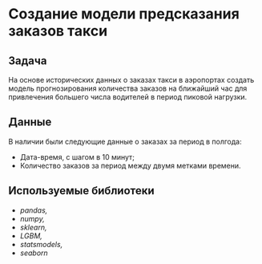 # Создание модели предсказания заказов такси


## Задача

На основе исторических данных о заказах такси в аэропортах создать модель прогнозирования количества заказов на ближайший час для привлечения большего числа водителей в период пиковой нагрузки.

## Данные

В наличии были следующие данные о заказах за период в полгода:
- Дата-время, с шагом в 10 минут;
- Количество заказов за период между двумя метками времени.

## Используемые библиотеки

- *pandas,*
- *numpy,*
- *sklearn,*
- *LGBM,*
- *statsmodels,*
- *seaborn*

